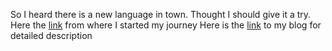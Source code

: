 So I heard there is a new language in town. Thought I should give it a try.
Here the [link](https://github.com/campoy/go-web-workshop/) from where I started my journey
Here is the [link](https://www.hiten.io/blog/posts/go-web-camp/) to my blog for detailed description
